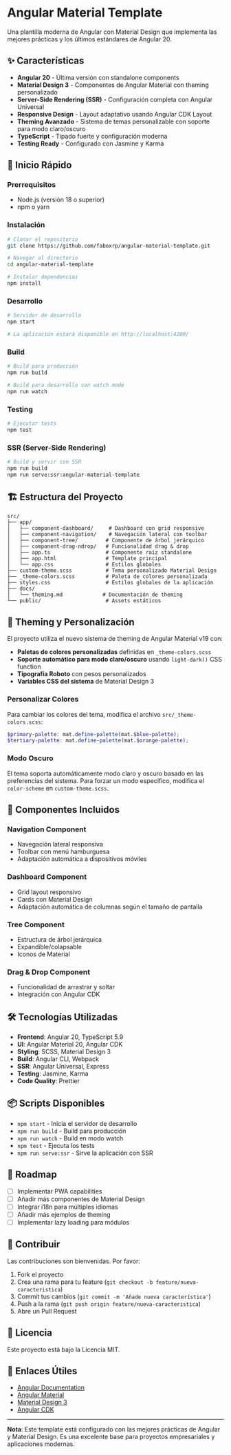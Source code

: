 # Angular Material Template

Una plantilla moderna de Angular con Material Design que implementa las mejores prácticas y los últimos estándares de Angular 20.

## ✨ Características

- **Angular 20** - Última versión con standalone components
- **Material Design 3** - Componentes de Angular Material con theming personalizado
- **Server-Side Rendering (SSR)** - Configuración completa con Angular Universal
- **Responsive Design** - Layout adaptativo usando Angular CDK Layout
- **Theming Avanzado** - Sistema de temas personalizable con soporte para modo claro/oscuro
- **TypeScript** - Tipado fuerte y configuración moderna
- **Testing Ready** - Configurado con Jasmine y Karma

## 🚀 Inicio Rápido

### Prerrequisitos

- Node.js (versión 18 o superior)
- npm o yarn

### Instalación

```bash
# Clonar el repositorio
git clone https://github.com/faboxrp/angular-material-template.git

# Navegar al directorio
cd angular-material-template

# Instalar dependencias
npm install
```

### Desarrollo

```bash
# Servidor de desarrollo
npm start

# La aplicación estará disponible en http://localhost:4200/
```

### Build

```bash
# Build para producción
npm run build

# Build para desarrollo con watch mode
npm run watch
```

### Testing

```bash
# Ejecutar tests
npm test
```

### SSR (Server-Side Rendering)

```bash
# Build y servir con SSR
npm run build
npm run serve:ssr:angular-material-template
```

## 🏗️ Estructura del Proyecto

```
src/
├── app/
│   ├── component-dashboard/     # Dashboard con grid responsive
│   ├── component-navigation/    # Navegación lateral con toolbar
│   ├── component-tree/         # Componente de árbol jerárquico
│   ├── component-drag-ndrop/   # Funcionalidad drag & drop
│   ├── app.ts                  # Componente raíz standalone
│   ├── app.html                # Template principal
│   └── app.css                 # Estilos globales
├── custom-theme.scss           # Tema personalizado Material Design
├── _theme-colors.scss          # Paleta de colores personalizada
├── styles.css                  # Estilos globales de la aplicación
├── docs/
│   └── theming.md             # Documentación de theming
└── public/                     # Assets estáticos
```

## 🎨 Theming y Personalización

El proyecto utiliza el nuevo sistema de theming de Angular Material v19 con:

- **Paletas de colores personalizadas** definidas en `_theme-colors.scss`
- **Soporte automático para modo claro/oscuro** usando `light-dark()` CSS function
- **Tipografía Roboto** con pesos personalizados
- **Variables CSS del sistema** de Material Design 3

### Personalizar Colores

Para cambiar los colores del tema, modifica el archivo `src/_theme-colors.scss`:

```scss
$primary-palette: mat.define-palette(mat.$blue-palette);
$tertiary-palette: mat.define-palette(mat.$orange-palette);
```

### Modo Oscuro

El tema soporta automáticamente modo claro y oscuro basado en las preferencias del sistema. Para forzar un modo específico, modifica el `color-scheme` en `custom-theme.scss`.

## 📱 Componentes Incluidos

### Navigation Component
- Navegación lateral responsiva
- Toolbar con menú hamburguesa
- Adaptación automática a dispositivos móviles

### Dashboard Component
- Grid layout responsivo
- Cards con Material Design
- Adaptación automática de columnas según el tamaño de pantalla

### Tree Component
- Estructura de árbol jerárquica
- Expandible/colapsable
- Iconos de Material

### Drag & Drop Component
- Funcionalidad de arrastrar y soltar
- Integración con Angular CDK

## 🛠️ Tecnologías Utilizadas

- **Frontend**: Angular 20, TypeScript 5.9
- **UI**: Angular Material 20, Angular CDK
- **Styling**: SCSS, Material Design 3
- **Build**: Angular CLI, Webpack
- **SSR**: Angular Universal, Express
- **Testing**: Jasmine, Karma
- **Code Quality**: Prettier

## 📦 Scripts Disponibles

- `npm start` - Inicia el servidor de desarrollo
- `npm run build` - Build para producción
- `npm run watch` - Build en modo watch
- `npm test` - Ejecuta los tests
- `npm run serve:ssr` - Sirve la aplicación con SSR

## 🎯 Roadmap

- [ ] Implementar PWA capabilities
- [ ] Añadir más componentes de Material Design
- [ ] Integrar i18n para múltiples idiomas
- [ ] Añadir más ejemplos de theming
- [ ] Implementar lazy loading para módulos

## 🤝 Contribuir

Las contribuciones son bienvenidas. Por favor:

1. Fork el proyecto
2. Crea una rama para tu feature (`git checkout -b feature/nueva-caracteristica`)
3. Commit tus cambios (`git commit -m 'Añade nueva característica'`)
4. Push a la rama (`git push origin feature/nueva-caracteristica`)
5. Abre un Pull Request

## 📄 Licencia

Este proyecto está bajo la Licencia MIT. 

## 🔗 Enlaces Útiles

- [Angular Documentation](https://angular.dev)
- [Angular Material](https://material.angular.dev)
- [Material Design 3](https://m3.material.io)
- [Angular CDK](https://material.angular.dev/cdk)

---

**Nota**: Este template está configurado con las mejores prácticas de Angular y Material Design. Es una excelente base para proyectos empresariales y aplicaciones modernas.
